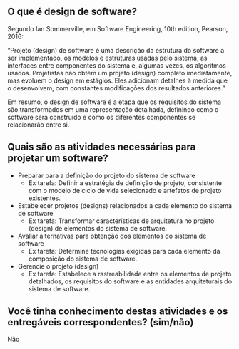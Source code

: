 ## O que é design de software?
Segundo Ian Sommerville, em Software Engineering, 10th edition, Pearson, 2016:

“Projeto (design) de software é uma descrição da estrutura do software a ser implementado, os modelos e estruturas usadas pelo sistema, as interfaces entre componentes do sistema e, algumas vezes, os algoritmos usados. Projetistas não obtêm um projeto (design) completo imediatamente, mas evoluem o design em estágios. Eles adicionam detalhes à medida que o desenvolvem, com constantes modificações dos resultados anteriores.”

Em resumo, o design de software é a etapa que os requisitos do sistema são transformados em uma representação detalhada, definindo como o software será construído e como os diferentes componentes se relacionarão entre si. 

## Quais são as atividades necessárias para projetar um software?
- Preparar para a definição do projeto do sistema de software
  - Ex tarefa: Definir a estratégia de definição de projeto, consistente com o modelo de ciclo de vida selecionado e artefatos de projeto existentes. 
- Estabelecer projetos (designs) relacionados a cada elemento do sistema de software
  - Ex tarefa: Transformar características de arquitetura no projeto (design) de elementos do sistema de software. 
- Avaliar alternativas para obtenção dos elementos do sistema de software
  - Ex tarefa: Determine tecnologias exigidas para cada elemento da composição do sistema de software.
- Gerencie o projeto (design)
  - Ex tarefa: Estabelece a rastreabilidade entre os elementos de projeto detalhados, os requisitos do software e as entidades arquiteturais do sistema de software.


## Você tinha conhecimento destas atividades e os entregáveis correspondentes? (sim/não)
Não
